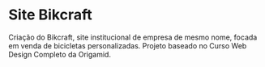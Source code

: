 # Site Bikcraft

Criação do Bikcraft, site institucional de empresa de mesmo nome, focada em venda de bicicletas personalizadas. Projeto baseado no Curso Web Design Completo da Origamid.
